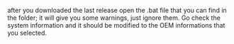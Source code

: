 after you downloaded the last release open the .bat file that you can find in the folder;
it will give you some warnings, just ignore them.
Go check the system information and it should be modified to the OEM informations that you selected.
